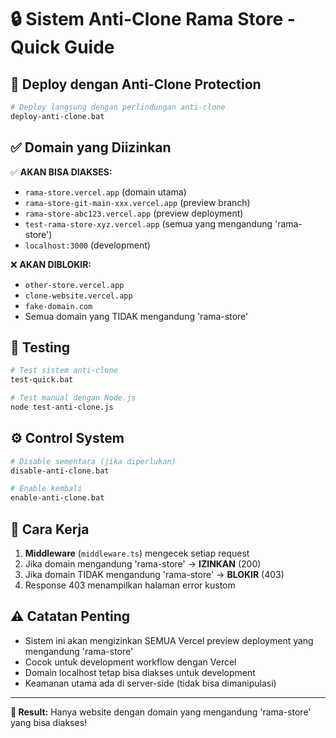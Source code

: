 # 🔒 Sistem Anti-Clone Rama Store - Quick Guide

## 🚀 Deploy dengan Anti-Clone Protection

```bash
# Deploy langsung dengan perlindungan anti-clone
deploy-anti-clone.bat
```

## ✅ Domain yang Diizinkan

✅ **AKAN BISA DIAKSES:**
- `rama-store.vercel.app` (domain utama)
- `rama-store-git-main-xxx.vercel.app` (preview branch)
- `rama-store-abc123.vercel.app` (preview deployment)
- `test-rama-store-xyz.vercel.app` (semua yang mengandung 'rama-store')
- `localhost:3000` (development)

❌ **AKAN DIBLOKIR:**
- `other-store.vercel.app`
- `clone-website.vercel.app` 
- `fake-domain.com`
- Semua domain yang TIDAK mengandung 'rama-store'

## 🧪 Testing

```bash
# Test sistem anti-clone
test-quick.bat

# Test manual dengan Node.js
node test-anti-clone.js
```

## ⚙️ Control System

```bash
# Disable sementara (jika diperlukan)
disable-anti-clone.bat

# Enable kembali
enable-anti-clone.bat
```

## 🔧 Cara Kerja

1. **Middleware** (`middleware.ts`) mengecek setiap request
2. Jika domain mengandung 'rama-store' → **IZINKAN** (200)
3. Jika domain TIDAK mengandung 'rama-store' → **BLOKIR** (403)
4. Response 403 menampilkan halaman error kustom

## ⚠️ Catatan Penting

- Sistem ini akan mengizinkan SEMUA Vercel preview deployment yang mengandung 'rama-store'
- Cocok untuk development workflow dengan Vercel
- Domain localhost tetap bisa diakses untuk development
- Keamanan utama ada di server-side (tidak bisa dimanipulasi)

---
**🎯 Result:** Hanya website dengan domain yang mengandung 'rama-store' yang bisa diakses!
